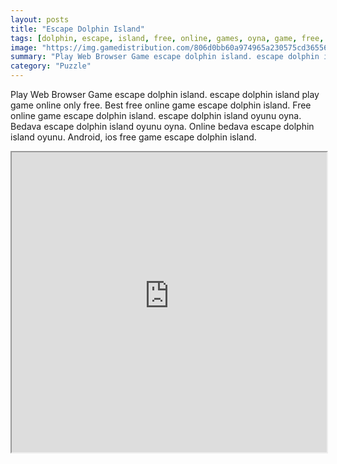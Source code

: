 ```yaml
---
layout: posts
title: "Escape Dolphin Island"
tags: [dolphin, escape, island, free, online, games, oyna, game, free, games, play, play, games]
image: "https://img.gamedistribution.com/806d0bb60a974965a230575cd36556fc.jpg"
summary: "Play Web Browser Game escape dolphin island. escape dolphin island play game online only free. Best free online game escape dolphin island. Free online game escape dolphin island. escape dolphin island oyunu oyna. Bedava escape dolphin island oyunu oyna. Online bedava escape dolphin island oyunu. Android, ios free game escape dolphin island."
category: "Puzzle"
---
```


Play Web Browser Game escape dolphin island. escape dolphin island play game online only free. Best free online game escape dolphin island. Free online game escape dolphin island. escape dolphin island oyunu oyna. Bedava escape dolphin island oyunu oyna. Online bedava escape dolphin island oyunu. Android, ios free game escape dolphin island.

<iframe width="100%" height="480px;" src="https://flash.gamedistribution.com?game=806d0bb60a974965a230575cd36556fc"></iframe>